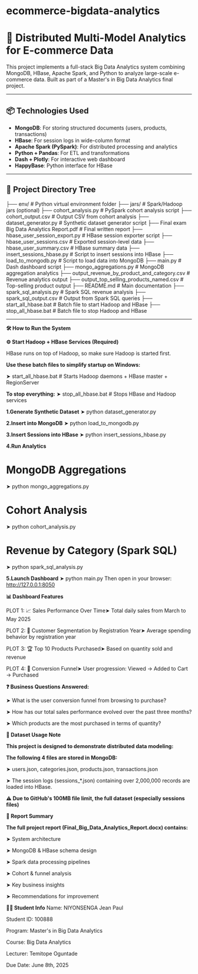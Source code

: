 # ecommerce-bigdata-analytics
# 🛒 Distributed Multi-Model Analytics for E-commerce Data

This project implements a full-stack Big Data Analytics system combining MongoDB, HBase, Apache Spark, and Python to analyze large-scale e-commerce data. Built as part of a Master's in Big Data Analytics final project.

---

## 📦 Technologies Used

- **MongoDB**: For storing structured documents (users, products, transactions)
- **HBase**: For session logs in wide-column format
- **Apache Spark (PySpark)**: For distributed processing and analytics
- **Python + Pandas**: For ETL and transformations
- **Dash + Plotly**: For interactive web dashboard
- **HappyBase**: Python interface for HBase

---

## 📁 Project Directory Tree
├── env/                              # Python virtual environment folder
├── jars/                             # Spark/Hadoop jars (optional)
├── cohort_analysis.py                # PySpark cohort analysis script
├── cohort_output.csv                 # Output CSV from cohort analysis
├── dataset_generator.py              # Synthetic dataset generator script
├── Final exam Big Data Analytics Report.pdf  # Final written report
├── hbase_user_session_export.py      # HBase session exporter script
├── hbase_user_sessions.csv           # Exported session-level data
├── hbase_user_summary.csv            # HBase summary data
├── insert_sessions_hbase.py          # Script to insert sessions into HBase
├── load_to_mongodb.py                # Script to load data into MongoDB
├── main.py                           # Dash dashboard script
├── mongo_aggregations.py             # MongoDB aggregation analytics
├── output_revenue_by_product_and_category.csv  # Revenue analytics output
├── output_top_selling_products_named.csv       # Top-selling product output
├── README.md                         # Main documentation
├── spark_sql_analysis.py             # Spark SQL revenue analysis
├── spark_sql_output.csv              # Output from Spark SQL queries
├── start_all_hbase.bat               # Batch file to start Hadoop and HBase
├── stop_all_hbase.bat                # Batch file to stop Hadoop and HBase

---

**🛠️ How to Run the System**

**⚙️ Start Hadoop + HBase Services (Required)**

HBase runs on top of Hadoop, so make sure Hadoop is started first.

**Use these batch files to simplify startup on Windows:**

➤ start_all_hbase.bat    # Starts Hadoop daemons + HBase master + RegionServer

**To stop everything:**
➤ stop_all_hbase.bat     # Stops HBase and Hadoop services

**1.Generate Synthetic Dataset**
➤ python dataset_generator.py

**2.Insert into MongoDB**
➤ python load_to_mongodb.py

**3.Insert Sessions into HBase**
➤ python insert_sessions_hbase.py

**4.Run Analytics**
# MongoDB Aggregations
➤ python mongo_aggregations.py

# Cohort Analysis
➤ python cohort_analysis.py

# Revenue by Category (Spark SQL)
➤ python spark_sql_analysis.py

**5.Launch Dashboard**
➤ python main.py
Then open in your browser: http://127.0.0.1:8050

**📊 Dashboard Features**

PLOT 1: 📈 Sales Performance Over Time➤ Total daily sales from March to May 2025

PLOT 2: 👥 Customer Segmentation by Registration Year➤ Average spending behavior by registration year

PLOT 3: 🏆 Top 10 Products Purchased➤ Based on quantity sold and revenue

PLOT 4: 🔁 Conversion Funnel➤ User progression: Viewed → Added to Cart → Purchased

**❓ Business Questions Answered:**

➤ What is the user conversion funnel from browsing to purchase?

➤ How has our total sales performance evolved over the past three months?

➤ Which products are the most purchased in terms of quantity?

**📄 Dataset Usage Note**

**This project is designed to demonstrate distributed data modeling:**

**The following 4 files are stored in MongoDB:**

➤ users.json, categories.json, products.json, transactions.json

➤ The session logs (sessions_*.json) containing over 2,000,000 records are loaded into HBase.

**⚠️ Due to GitHub's 100MB file limit, the full dataset (especially sessions files)**

**📘 Report Summary**

**The full project report (Final_Big_Data_Analytics_Report.docx) contains:**

➤ System architecture

➤ MongoDB & HBase schema design

➤ Spark data processing pipelines

➤ Cohort & funnel analysis

➤ Key business insights

➤ Recommendations for improvement

**👨‍🎓 Student Info**
Name: NIYONSENGA Jean Paul

Student ID: 100888

Program: Master's in Big Data Analytics

Course: Big Data Analytics

Lecturer: Temitope Oguntade

Due Date: June 8th, 2025


